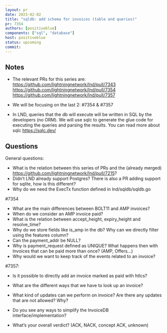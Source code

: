 ```yaml
---
layout: pr
date: 2023-02-02    
title: "sqldb: add schema for invoices (table and queries)"
pr: 7354
authors: [positiveblue]
components: ["sql", "database"]
host: positiveblue
status: upcoming
commit:
---
```


## Notes

- The relevant PRs for this series are:
    https://github.com/lightningnetwork/lnd/pull/7343
    https://github.com/lightningnetwork/lnd/pull/7354
    https://github.com/lightningnetwork/lnd/pull/7357


- We will be focusing on the last 2: #7354 & #7357

- In LND, queries that the db will execute will be written in SQL by the developers (no ORM). We will use sqlc to generate the glue code for executing the queries and parsing the results. You can read more about sqlc https://sqlc.dev/ 

## Questions

General questions:

- What is the relation between this series of PRs and the (already merged) https://github.com/lightningnetwork/lnd/pull/7215?
- Didn’t LND already support Postgres? There is also a PR adding support for sqlite, how is this different?
- Why do we need the ExecTx function defined in lnd/sqldb/sqldb.go

#7354
- What are the main differences between BOLT11 and AMP invoices?
- When do we consider an AMP invoice paid?
- What is the relation between accept_height, expiry_height and resolve_time?
- Why do we store fields like is_amp in the db? Why can we directly filter using the features column?
- Can the payment_addr be NULL?
- Why is payment_request defined as UNIQUE? What happens then with Invoices that can be paid more than once? (AMP, Offers…)
- Why would we want to keep track of the events related to an invoice?

#7357:
- Is it possible to directly add an invoice marked as paid with htlcs?
- What are the different ways that we have to look up an invoice?
- What kind of updates can we perform on invoice? Are there any updates that are not allowed? Why?

- Do you see any ways to simplify the InvoiceDB interface/implementation?

- What’s your overall verdict? (ACK, NACK, concept ACK, unknown)